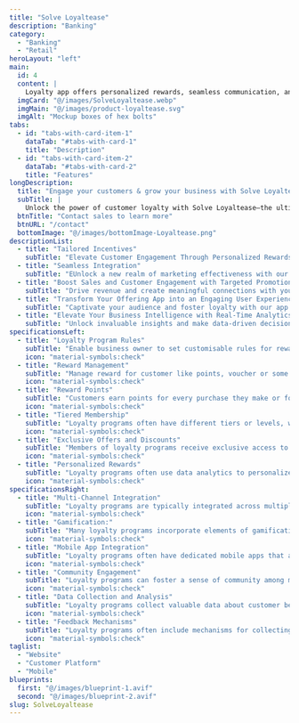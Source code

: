 ```yaml
---
title: "Solve Loyaltease"
description: "Banking"
category: 
  - "Banking"
  - "Retail"
heroLayout: "left"
main:
  id: 4
  content: |
    Loyalty app offers personalized rewards, seamless communication, and insightful analytics to help businesses build lasting relationships with customers and maximize profits. With tailored incentives, seamless integration, targeted promotions, and real-time analytics.
  imgCard: "@/images/SolveLoyaltease.webp"
  imgMain: "@/images/product-loyaltease.svg"
  imgAlt: "Mockup boxes of hex bolts"
tabs:
  - id: "tabs-with-card-item-1"
    dataTab: "#tabs-with-card-1"
    title: "Description"
  - id: "tabs-with-card-item-2"
    dataTab: "#tabs-with-card-2"
    title: "Features"
longDescription:
  title: "Engage your customers & grow your business with Solve Loyaltease"
  subTitle: |
    Unlock the power of customer loyalty with Solve Loyaltease—the ultimate solution for businesses seeking to enhance customer engagement and drive repeat purchases. Our cutting-edge loyalty app solutions are tailored to meet the unique needs of your business, helping you build lasting relationships with your customers and maximize your bottom line.
  btnTitle: "Contact sales to learn more"
  btnURL: "/contact"
  bottomImage: "@/images/bottomImage-Loyaltease.png"
descriptionList:
  - title: "Tailored Incentives"
    subTitle: "Elevate Customer Engagement Through Personalized Rewards At Loyaltease, we understand that one size does not fit all when it comes to incentivizing customer loyalty. That's why we offer Tailored Incentives, a sophisticated approach to reward programs that allows you to craft personalized rewards uniquely suited to each individual customer. With Tailored Incentives, you have the power to analyze customer behavior, preferences, and purchase history to create rewards that resonate on a personal level. Whether it's a special discount on their favorite product, a freebie they've had their eye on, or an exclusive invitation to a VIP event, you can ensure that every reward feels meaningful and relevant to the recipient."
  - title: "Seamless Integration"
    subTitle: "EUnlock a new realm of marketing effectiveness with our revolutionary Seamless Integration Marketing approach. Seamlessly blending promotional messages and loyalty rewards within our innovative app interface, we redefine how businesses engage with their audiences. Our offering applications integrate seamlessly with your existing systems and workflows, ensuring a smooth transition and minimal disruption to your operations"
  - title: "Boost Sales and Customer Engagement with Targeted Promotions in Your Offering App"
    subTitle: "Drive revenue and create meaningful connections with your customers through our powerful Targeted Promotions feature. Our offering app empowers you to deliver personalized discounts, rewards, and incentives directly to your customers' fingertips, ensuring every interaction is tailored to their unique preferences and behaviors."
  - title: "Transform Your Offering App into an Engaging User Experience Hub!"
    subTitle: "Captivate your audience and foster loyalty with our app's immersive and intuitive user experience. From seamless navigation to interactive features, we've designed every aspect to delight your customers and keep them coming back for more."
  - title: "Elevate Your Business Intelligence with Real-Time Analytics"
    subTitle: "Unlock invaluable insights and make data-driven decisions with our app's powerful real-time analytics feature. From monitoring performance to understanding customer behavior, our advanced analytics tools provide you with the information you need to optimize your offerings and drive growth."
specificationsLeft:
  - title: "Loyalty Program Rules"
    subTitle: "Enable business owner to set customisable rules for reward with wide range parameters."
    icon: "material-symbols:check"
  - title: "Reward Management"
    subTitle: "Manage reward for customer like points, voucher or some products."
    icon: "material-symbols:check"
  - title: "Reward Points"
    subTitle: "Customers earn points for every purchase they make or for engaging with the brand in other ways, such as participating in surveys or referring friends."
    icon: "material-symbols:check"
  - title: "Tiered Membership"
    subTitle: "Loyalty programs often have different tiers or levels, with increasingly valuable rewards or benefits as customers move up through the tiers. This tiered structure provides an incentive for customers to spend more to reach higher levels."
    icon: "material-symbols:check"
  - title: "Exclusive Offers and Discounts"
    subTitle: "Members of loyalty programs receive exclusive access to special offers, discounts, or promotions not available to non-members. These perks can include birthday rewards, early access to sales, or members-only events."
    icon: "material-symbols:check"
  - title: "Personalized Rewards"
    subTitle: "Loyalty programs often use data analytics to personalize rewards based on individual customer preferences, purchase history, or demographics. Personalization enhances the customer experience and increases the relevance of rewards, making them more enticing."
    icon: "material-symbols:check"
specificationsRight:
  - title: "Multi-Channel Integration"
    subTitle: "Loyalty programs are typically integrated across multiple channels, including in-store, online and mobile platforms. This ensures a seamless experience for customers regardless of how they interact with the brand."
    icon: "material-symbols:check"
  - title: "Gamification:"
    subTitle: "Many loyalty programs incorporate elements of gamification to make the experience more engaging and fun for customers. This may include challenges, badges, or progress bars that encourage continued participation and spending."
    icon: "material-symbols:check"
  - title: "Mobile App Integration"
    subTitle: "Loyalty programs often have dedicated mobile apps that allow customers to track their rewards, access exclusive offers and make purchases conveniently from their smartphones. Mobile apps also enable push notifications and location-based offers to further engage customers."
    icon: "material-symbols:check"
  - title: "Community Engagement"
    subTitle: "Loyalty programs can foster a sense of community among members by providing forums, social media groups, or other platforms where customers can interact with each other and with the brand."
    icon: "material-symbols:check"
  - title: "Data Collection and Analysis"
    subTitle: "Loyalty programs collect valuable data about customer behavior and preferences, which businesses can analyze to gain insights into consumer trends, improve marketing strategies, and enhance the overall customer experience."
    icon: "material-symbols:check"
  - title: "Feedback Mechanisms"
    subTitle: "Loyalty programs often include mechanisms for collecting feedback from members, such as surveys or review requests. This feedback helps businesses understand customer satisfaction levels and identify areas for improvement."
    icon: "material-symbols:check"
taglist: 
  - "Website"
  - "Customer Platform"
  - "Mobile"
blueprints:
  first: "@/images/blueprint-1.avif"
  second: "@/images/blueprint-2.avif"
slug: SolveLoyaltease    
---
```

